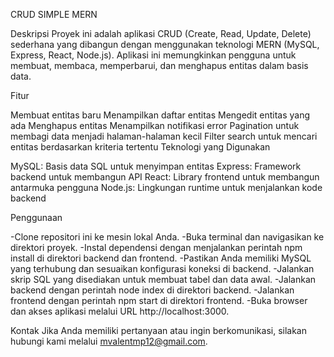CRUD SIMPLE MERN

Deskripsi
Proyek ini adalah aplikasi CRUD (Create, Read, Update, Delete) sederhana yang dibangun dengan menggunakan teknologi MERN (MySQL, Express, React, Node.js). Aplikasi ini memungkinkan pengguna untuk membuat, membaca, memperbarui, dan menghapus entitas dalam basis data.

Fitur

Membuat entitas baru
Menampilkan daftar entitas
Mengedit entitas yang ada
Menghapus entitas
Menampilkan notifikasi error
Pagination untuk membagi data menjadi halaman-halaman kecil
Filter search untuk mencari entitas berdasarkan kriteria tertentu
Teknologi yang Digunakan

MySQL: Basis data SQL untuk menyimpan entitas
Express: Framework backend untuk membangun API
React: Library frontend untuk membangun antarmuka pengguna
Node.js: Lingkungan runtime untuk menjalankan kode backend

Penggunaan

-Clone repositori ini ke mesin lokal Anda.
-Buka terminal dan navigasikan ke direktori proyek.
-Instal dependensi dengan menjalankan perintah npm install di direktori backend dan frontend.
-Pastikan Anda memiliki MySQL yang terhubung dan sesuaikan konfigurasi koneksi di backend.
-Jalankan skrip SQL yang disediakan untuk membuat tabel dan data awal.
-Jalankan backend dengan perintah node index di direktori backend.
-Jalankan frontend dengan perintah npm start di direktori frontend.
-Buka browser dan akses aplikasi melalui URL http://localhost:3000.

Kontak
Jika Anda memiliki pertanyaan atau ingin berkomunikasi, silakan hubungi kami melalui mvalentmp12@gmail.com.
